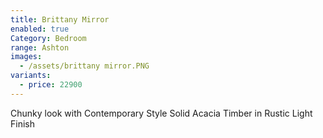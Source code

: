 ```yaml
---
title: Brittany Mirror
enabled: true
Category: Bedroom
range: Ashton
images:
  - /assets/brittany mirror.PNG
variants:
  - price: 22900
---
```

Chunky look with Contemporary Style
Solid Acacia Timber in Rustic Light Finish